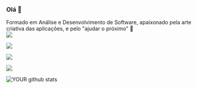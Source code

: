 ### Olá 👋
Formado em Análise e Desenvolvimento de Software, apaixonado pela arte criativa das aplicações, e pelo "ajudar o próximo" 🤩
<br>
[<img src="https://img.shields.io/badge/twitter-%231DA1F2.svg?&style=flat&logo=twitter&logoColor=white" />](https://twitter.com/MichaelMenino)

[<img src="https://img.shields.io/badge/linkedin-%230077B5.svg?&style=flat&logo=linkedin&logoColor=white" />](https://www.linkedin.com/in/michael-santos-618403129/)

[<img src = "https://img.shields.io/badge/instagram-%23E4405F.svg?&style=flat&logo=instagram&logoColor=white">](https://www.instagram.com/meninomichael/)

[<img src = "https://img.shields.io/badge/facebook-%231877F2.svg?&style=flat&logo=facebook&logoColor=white">](https://www.facebook.com/michael.santos.7311352)


![YOUR github stats](https://github-readme-stats.vercel.app/api?username=meninomichaelpgm)
<br>
